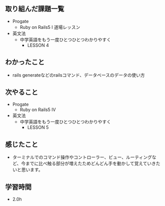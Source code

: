 ## 取り組んだ課題一覧
- Progate
  - Ruby on Rails5 I 道場レッスン
- 英文法
  - 中学英語をもう一度ひとつひとつわかりやすく
    - LESSON 4
## わかったこと
- rails generateなどのrailsコマンド、データベースのデータの使い方
## 次やること
- Progate
  - Ruby on Rails5 IV
- 英文法
  - 中学英語をもう一度ひとつひとつわかりやすく
    - LESSON 5
## 感じたこと
- ターミナルでのコマンド操作やコントローラー、ビュー、ルーティングなど、今までに比べ触る部分が増えたためどんどん手を動かして覚えていきたいと思います。
## 学習時間
- 2.0h
